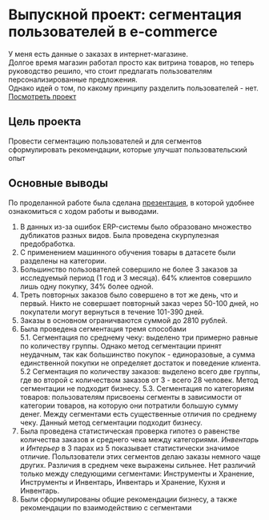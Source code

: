 # Выпускной проект: сегментация пользователей в e-commerce
У меня есть данные о заказах в интернет-магазине.  
Долгое время магазин работал просто как витрина товаров, но теперь руководство решило, что стоит предлагать пользователям персонализированные предложения.  
Однако идей о том, по какому принципу разделить пользователей - нет.  
[Посмотреть проект](/Сегментация%20в%20e-commerce/grad_segmentation.ipynb)

## Цель проекта  
Провести сегментацию пользователей и для сегментов сформулировать рекомендации, которые улучшат пользовательский опыт

## Основные выводы  
По проделанной работе была сделана [презентация](https://disk.yandex.ru/i/cVCwAYGe8dYSLw), в которой удобнее ознакомиться с ходом работы и выводами.  
1. В данных из-за ошибок ERP-системы было образовано множество дубликатов разных видов. Была проведена скурпулезная предобработка.
2. С применением машинного обучения товары в датасете были разделены на категории.
3. Большинство пользователей совершило не более 3 заказов за исследуемый период (1 год и 3 месяца). 64% клиентов совершило лишь одну покупку, 34% более одной.
4. Треть повторных заказов было совершено в тот же день, что и первый. Никто не совершает повторный заказ через 50-100 дней, но покупатели могут вернуться в течение 101-390 дней.
5. Заказы в основном ограничваются суммой до 2810 рублей.
6. Была проведена сегментация тремя способами  
  5.1. Сегментация по среднему чеку: выделено три примерно равные по количеству группы. Однако метод сегментации принят неудачным, так как большинство покупок - единоразовые, а сумма единственной покупки не определяет достаток и поведение клиента.  
   5.2 Сегментация по количеству заказов: выделено всего две группы, где во второй с количеством заказов от 3 - всего 28 человек. Метод сегментации не подходит бизнесу.
   5.3. Сегментация по категориям товаров: пользователям присвоены сегменты в зависимости от категории товаров, на которую они потратили большую сумму денег. Между сегментами есть существенные отличия по среднему чеку. Данный метод сегментации подходит бизнесу.
7. Была проведена статистическая проверка гипотез о равенстве количества заказов и среднего чека между категориями. *Инвентарь* и *Интерьер* в 3 парах из 5 показывает статистически значимое отличие. Польлзователи этих сегментов делаю заказы немного чаще других. Различия в среднем чеке выражены сильнее. Нет различий только между следующими сегментами: Инструменты и Хранение, Инструменты и Инвентарь, Инвентарь и Хранение, Кухня и Инвентарь.
8. Были сформулированы общие рекомендации бизнесу, а также рекомендации по взаимодействию с сегментами
